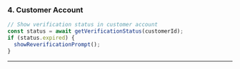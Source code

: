 ### 4. Customer Account

```javascript
// Show verification status in customer account
const status = await getVerificationStatus(customerId);
if (status.expired) {
  showReverificationPrompt();
}
```

---
